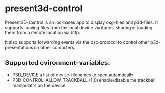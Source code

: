present3d-control
=================

Present3D-Control is an ios-bases app to display osg-files and p3d-files. It supports loading 
files from the local device via itunes-sharing or loading them from a remote location via http.

It also supports forwarding events via the osc-protocol to control other p3d-presentations on other computers.



Supported evironment-variables:
-------------------------------

* P3D_DEVICE a list of device-filenames to open autamtically
* P3D_CONTROL_ALLOW_TRACKBALL (1|0) enable/disable the trackball manipulator on the device




